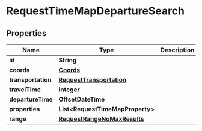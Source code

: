 

# RequestTimeMapDepartureSearch


## Properties

Name | Type | Description | Notes
------------ | ------------- | ------------- | -------------
**id** | **String** |  | 
**coords** | [**Coords**](Coords.md) |  | 
**transportation** | [**RequestTransportation**](RequestTransportation.md) |  | 
**travelTime** | **Integer** |  | 
**departureTime** | **OffsetDateTime** |  | 
**properties** | **List&lt;RequestTimeMapProperty&gt;** |  |  [optional]
**range** | [**RequestRangeNoMaxResults**](RequestRangeNoMaxResults.md) |  |  [optional]



